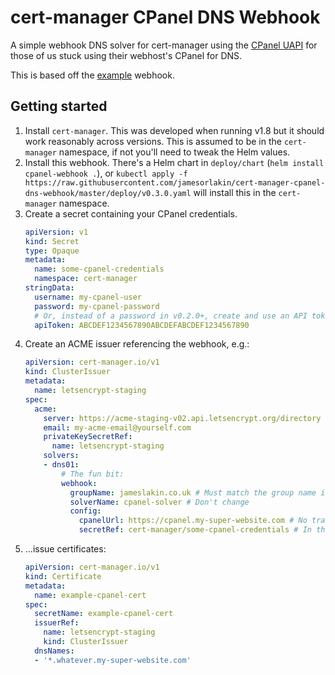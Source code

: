 # cert-manager CPanel DNS Webhook

A simple webhook DNS solver for cert-manager using the [CPanel UAPI](https://api.docs.cpanel.net/openapi/cpanel/operation/dns-mass_edit_zone/) for those of us stuck using their webhost's CPanel for DNS.

This is based off the [example](https://github.com/cert-manager/webhook-example) webhook.

## Getting started

1. Install `cert-manager`. This was developed when running v1.8 but it should work reasonably across versions. This is assumed to be in the `cert-manager` namespace, if not you'll need to tweak the Helm values.
2. Install this webhook. There's a Helm chart in `deploy/chart` (`helm install cpanel-webhook .`), or `kubectl apply -f https://raw.githubusercontent.com/jamesorlakin/cert-manager-cpanel-dns-webhook/master/deploy/v0.3.0.yaml` will install this in the `cert-manager` namespace.
3. Create a secret containing your CPanel credentials.
    ```yaml
    apiVersion: v1
    kind: Secret
    type: Opaque
    metadata:
      name: some-cpanel-credentials
      namespace: cert-manager
    stringData:
      username: my-cpanel-user
      password: my-cpanel-password
      # Or, instead of a password in v0.2.0+, create and use an API token from CPanel's Security section:
      apiToken: ABCDEF1234567890ABCDEFABCDEF1234567890
    ```
4. Create an ACME issuer referencing the webhook, e.g.:
    ```yaml
    apiVersion: cert-manager.io/v1
    kind: ClusterIssuer
    metadata:
      name: letsencrypt-staging
    spec:
      acme:
        server: https://acme-staging-v02.api.letsencrypt.org/directory
        email: my-acme-email@yourself.com
        privateKeySecretRef:
          name: letsencrypt-staging
        solvers:
        - dns01:
            # The fun bit:
            webhook:
              groupName: jameslakin.co.uk # Must match the group name in the Helm chart (this is the default and shouldn't need changing to your own domain)
              solverName: cpanel-solver # Don't change
              config:
                cpanelUrl: https://cpanel.my-super-website.com # No trailing slash
                secretRef: cert-manager/some-cpanel-credentials # In the form namespace/secret-name
    ```
5. ...issue certificates:
    ```yaml
    apiVersion: cert-manager.io/v1
    kind: Certificate
    metadata:
      name: example-cpanel-cert
    spec:
      secretName: example-cpanel-cert
      issuerRef:
        name: letsencrypt-staging
        kind: ClusterIssuer
      dnsNames:
      - '*.whatever.my-super-website.com'
    ```
